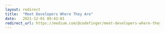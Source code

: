 ```yaml
---
layout: redirect
title:  "Meet Developers Where They Are"
date:   2021-12-01 09:42:01
redirect_url: https://medium.com/@codefinger/meet-developers-where-they-are-8b667e2c79f5
---
```

